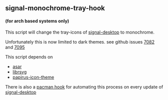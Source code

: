 ## signal-monochrome-tray-hook
#### (for arch based systems only)

This script will change the tray-icons of [signal-desktop](https://archlinux.org/packages/extra/x86_64/signal-desktop/)
 to monochrome.

Unfortunately this is now limited to dark themes. see github issues [7082](https://github.com/signalapp/Signal-Desktop/issues/7082)
 and [7095](https://github.com/signalapp/Signal-Desktop/issues/7095)

This script depends on

- [asar](https://archlinux.org/packages/extra/any/asar/)
- [librsvg](https://archlinux.org/packages/extra/x86_64/librsvg/)
- [papirus-icon-theme](https://archlinux.org/packages/extra/any/papirus-icon-theme/)

There is also a [pacman hook](https://wiki.archlinux.org/title/Pacman#Hooks) for automating this process on every update of [signal-desktop](https://archlinux.org/packages/extra/x86_64/signal-desktop/)

